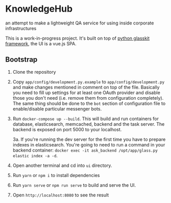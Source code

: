 # KnowledgeHub

an attempt to make a lightweight QA service for using inside corporate infrastructures

This is a work-in-progress project. It's built on top of [python glasskit framework](https://pypi.org/project/glasskit/),
the UI is a vue.js SPA.

## Bootstrap

1. Clone the repository
2. Copy `app/config/development.py.example` to `app/config/development.py` and make changes mentioned in comment on top of the file. Basically you need to fill up settings for at least one OAuth provider and disable those you don't need (i.e. remove them from configuration completely). The same thing should be done to the `bot` section of configuration file to enable/disable particular messenger bots.
3. Run `docker-compose up --build`. This will build and run containers for database, elasticsearch, memcached, backend and the task server. The backend is exposed on port 5000 to your localhost.
   
   3a. If you're running the dev server for the first time you have to prepare indexes in elasticsearch. You're going to need to run a command in your backend container:
   `docker exec -it ask_backend /opt/app/glass.py elastic index -a -d`.
   
4. Open another terminal and cd into `ui` directory.
5. Run `yarn` or `npm i` to install dependencies
6. Run `yarn serve` or `npm run serve` to build and serve the UI.
7. Open `http://localhost:8080` to see the result
